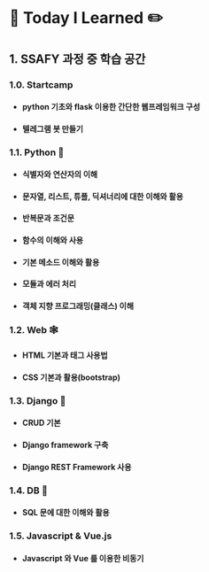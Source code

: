 # :book: Today I Learned :pencil2:

## 1. SSAFY 과정 중 학습 공간

### 1.0. Startcamp

* #### python 기초와 flask 이용한 간단한 웹프레임워크 구성

* #### 텔레그램 봇 만들기



### 1.1. Python :snake:

* #### 식별자와 연산자의 이해

* #### 문자열, 리스트, 튜플, 딕셔너리에 대한 이해와 활용

* #### 반복문과 조건문

* #### 함수의 이해와 사용

* #### 기본 메소드 이해와 활용

* #### 모듈과 에러 처리

* #### 객체 지향 프로그래밍(클래스) 이해




### 1.2. Web :spider_web:

* #### HTML 기본과 태그 사용법

* #### CSS 기본과 활용(bootstrap)



### 1.3. Django :black_square_button:

* #### CRUD 기본

* #### Django framework 구축

* #### Django REST Framework 사용



### 1.4. DB :minidisc:

* #### SQL 문에 대한 이해와 활용



### 1.5. Javascript & Vue.js

* #### Javascript 와 Vue 를 이용한 비동기